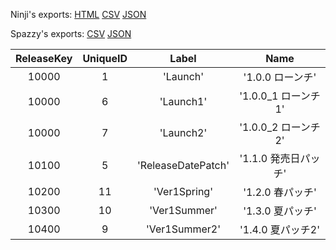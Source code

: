 Ninji's exports: [HTML](https://wuffs.org/acnh/bcsv_140/html/ReleaseVersionParam.html) [CSV](https://wuffs.org/acnh/bcsv_140/csv/ReleaseVersionParam.csv) [JSON](https://wuffs.org/acnh/bcsv_140/json/ReleaseVersionParam.json)

Spazzy's exports: [CSV](https://github.com/McSpazzy/acnh-csv/blob/master/ReleaseVersionParam.csv) [JSON](https://github.com/McSpazzy/acnh-json/blob/master/ReleaseVersionParam.json)

| ReleaseKey | UniqueID | Label | Name |
|:--:|:--:|:--:|:--:|
| 10000 | 1 | 'Launch' | '1.0.0 ローンチ' | 
| 10000 | 6 | 'Launch1' | '1.0.0_1 ローンチ1' | 
| 10000 | 7 | 'Launch2' | '1.0.0_2 ローンチ2' | 
| 10100 | 5 | 'ReleaseDatePatch' | '1.1.0 発売日パッチ' | 
| 10200 | 11 | 'Ver1Spring' | '1.2.0 春パッチ' | 
| 10300 | 10 | 'Ver1Summer' | '1.3.0 夏パッチ' | 
| 10400 | 9 | 'Ver1Summer2' | '1.4.0 夏パッチ2' | 
